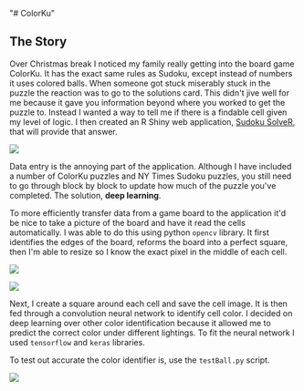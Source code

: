 "# ColorKu" 

## The Story

Over Christmas break I noticed my family really getting into the board game ColorKu. It has the exact same rules as Sudoku, except instead of numbers it uses colored balls. When someone got stuck miserably stuck in the puzzle the reaction was to go to the solutions card. This didn't jive well for me because it gave you information beyond where you worked to get the puzzle to. Instead I wanted a way to tell me if there is a findable cell given my level of logic. I then created an R Shiny web application, [Sudoku SolveR](https://zhbaucom.shinyapps.io/SolvRapp/), that will provide that answer.

![](https://github.com/zhbaucom/ColorKu/imgs/readmeIMG/SudokuSolveR.png)

Data entry is the annoying part of the application. Although I have included a number of ColorKu puzzles and NY Times Sudoku puzzles, you still need to go through block by block to update how much of the puzzle you've completed. The solution, **deep learning**.

To more efficiently transfer data from a game board to the application it'd be nice to take a picture of the board and have it read the cells automatically. I was able to do this using python `opencv` library. It first identifies the edges of the board, reforms the board into a perfect square, then I'm able to resize so I know the exact pixel in the middle of each cell.

![](https://github.com/zhbaucom/ColorKu/imgs/readmeIMG/board.png)

![](https://github.com/zhbaucom/ColorKu/imgs/readmeIMG/boardsquare.png)

Next, I create a square around each cell and save the cell image. It is then fed through a convolution neural network to identify cell color. I decided on deep learning over other color identification because it allowed me to predict the correct color under different lightings. To fit the neural network I used `tensorflow` and `keras` libraries.

To test out accurate the color identifier is, use the `testBall.py` script.

![](https://github.com/zhbaucom/ColorKu/imgs/readmeIMG/boardsolved.png)
